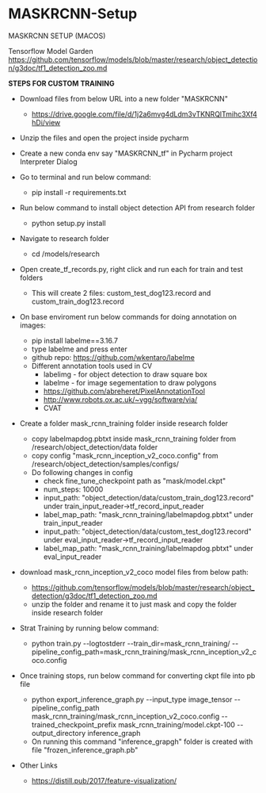 # MASKRCNN-Setup

MASKRCNN SETUP (MACOS)

Tensorflow Model Garden https://github.com/tensorflow/models/blob/master/research/object_detection/g3doc/tf1_detection_zoo.md

**STEPS FOR CUSTOM TRAINING**
- Download files from below URL into a new folder "MASKRCNN"
  - https://drive.google.com/file/d/1j2a6mvg4dLdm3vTKNRQlTmihc3Xf4hDi/view

- Unzip the files and open the project inside pycharm

- Create a new conda env say "MASKRCNN_tf" in Pycharm project Interpreter Dialog

- Go to terminal and run below command:
  - pip install -r requirements.txt

- Run below command to install object detection API from research folder
  - python setup.py install
  
- Navigate to research folder
  - cd /models/research

- Open create_tf_records.py, right click and run each for train and test folders
  - This will create 2 files: custom_test_dog123.record and custom_train_dog123.record

- On base enviroment run below commands for doing annotation on images:
  - pip install labelme==3.16.7
  - type labelme and press enter
  - github repo: https://github.com/wkentaro/labelme
  - Different annotation tools used in CV
    - labelimg - for object detection to draw square box
    - labelme - for image segementation to draw polygons
    - https://github.com/abreheret/PixelAnnotationTool
    - http://www.robots.ox.ac.uk/~vgg/software/via/
    - CVAT
    
- Create a folder mask_rcnn_training folder inside research folder
  - copy labelmapdog.pbtxt inside mask_rcnn_training folder from /research/object_detection/data folder
  - copy config "mask_rcnn_inception_v2_coco.config" from /research/object_detection/samples/configs/
  - Do following changes in config
    - check fine_tune_checkpoint path as "mask/model.ckpt"
    - num_steps: 10000
    - input_path: "object_detection/data/custom_train_dog123.record" under train_input_reader->tf_record_input_reader
    - label_map_path: "mask_rcnn_training/labelmapdog.pbtxt" under train_input_reader
    - input_path: "object_detection/data/custom_test_dog123.record" under eval_input_reader->tf_record_input_reader
    - label_map_path: "mask_rcnn_training/labelmapdog.pbtxt" under eval_input_reader

- download mask_rcnn_inception_v2_coco model files from below path:
  - https://github.com/tensorflow/models/blob/master/research/object_detection/g3doc/tf1_detection_zoo.md
  - unzip the folder and rename it to just mask and copy the folder inside research folder

- Strat Training by running below command:
  - python train.py --logtostderr --train_dir=mask_rcnn_training/ --pipeline_config_path=mask_rcnn_training/mask_rcnn_inception_v2_coco.config

- Once training stops, run below command for converting ckpt file into pb file
  - python export_inference_graph.py --input_type image_tensor --pipeline_config_path mask_rcnn_training/mask_rcnn_inception_v2_coco.config --trained_checkpoint_prefix mask_rcnn_training/model.ckpt-100 --output_directory inference_graph
  - On running this command "inference_grapgh" folder is created with file "frozen_inference_graph.pb"
  
  
- Other Links
  - https://distill.pub/2017/feature-visualization/


